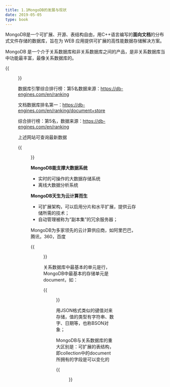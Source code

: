 ```yaml
---
title: 1.1MongoDB的发展与现状
date: 2019-05-05
type: book
---
```


MongoDB是一个可扩展、开源、表结构自由，用C++语言编写的**面向文档**的分布式文件存储的数据库，旨在为 WEB 应用提供可扩展的高性能数据存储解决方案。

MongoDB 是一个介于关系数据库和非关系数据库之间的产品，是非关系数据库当中功能最丰富，最像关系数据库的。

{{<figure src="./images/1.1-1.png" caption="1.1-1" numbered="true">}}

数据库引擎综合排行榜：第5名数据来源：https://db-engines.com/en/ranking

文档数据库排名第一：https://db-engines.com/en/ranking/document+store

综合排行榜：第5名，数据来源：https://db-engines.com/en/ranking

上述网站可查询最新数据

{{<figure src="./images/1.1-2.png" caption="1.1-2" numbered="true">}}

**MongoDB能支撑大数据系统**

- 实时的可操作的大数据存储系统
- 离线大数据分析系统

**MongoDB天生为云计算而生**

- 可扩展架构，可以启用分片和水平扩展，提供云存储所需的技术；
- 自动管理被称为“副本集”的冗余服务器；

MongoDB为多家领先的云计算供应商，如阿里巴巴，腾讯，360，百度

{{<figure src="./images/1.1-3.png" caption="1.1-3" numbered="true">}}

关系数据库中最基本的单元是行，MongoDB中最基本的存储单元是document，如：

{{<figure src="./images/1.1-4.png" caption="1.1-4" numbered="true">}}

用JSON格式类似的键值对来存储，值的类型有字符串、数字、日期等，也称BSON对象；

MongoDB与关系数据库的重大区别是：可扩展的表结构，即collection中的document所拥有的字段是可以变化的

{{<figure src="./images/1.1-5.png" caption="1.1-5" numbered="true">}}
